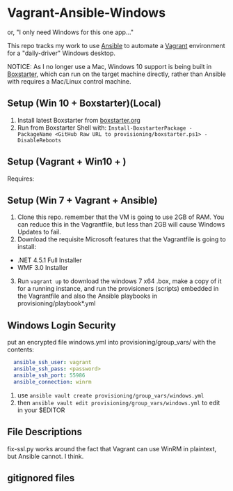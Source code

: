 Vagrant-Ansible-Windows
=======================
or, "I only need Windows for this one app..."

This repo tracks my work to use [Ansible](http://www.ansible.com) to
automate a [Vagrant](http://www.vagrantup.com) environment for a
"daily-driver" Windows desktop.

NOTICE: As I no longer use a Mac, Windows 10 support is being built in [Boxstarter](https://boxstarter.org/ ), which can run on the target machine directly, rather than Ansible with requires a Mac/Linux control machine.

Setup (Win 10 + Boxstarter)(Local)
----------------------------------

1. Install latest Boxstarter from [boxstarter.org](https://boxstarter.org/ )
2. Run from Boxstarter Shell with: `Install-BoxstarterPackage -PackageName <GitHub Raw URL to provisioning/boxstarter.ps1> -DisableReboots`

Setup (Vagrant + Win10 + )
--------------------------

Requires:

Setup (Win 7 + Vagrant + Ansible)
---------------------------------

1. Clone this repo. remember that the VM is going to use 2GB of RAM. You
   can reduce this in the Vagrantfile, but less than 2GB will cause
Windows Updates to fail.
2. Download the requisite Microsoft features that the Vagrantfile is
   going to install:

  * .NET 4.5.1 Full Installer
  * WMF 3.0 Installer

3. Run `vagrant up` to download the windows 7 x64 .box, make a copy of it for a
   running instance, and run the provisioners (scripts) embedded in the
Vagrantfile and also the Ansible playbooks in provisioning/playbook*.yml

Windows Login Security
----------------------

put an encrypted file windows.yml into provisioning/group_vars/ with the contents:
```yaml
  ansible_ssh_user: vagrant
  ansible_ssh_pass: <password>
  ansible_ssh_port: 55986
  ansible_connection: winrm
```

1. use `ansible vault create provisioning/group_vars/windows.yml`
2. then `ansible vault edit provisioning/group_vars/windows.yml` to edit in
your $EDITOR

File Descriptions
-----------------
fix-ssl.py works around the fact that Vagrant can use WinRM in
plaintext, but Ansible cannot. I think.

gitignored files
----------------
